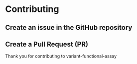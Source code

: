 # Contributing

## Create an issue in the GitHub repository

## Create a Pull Request (PR)

Thank you for contributing to variant-functional-assay